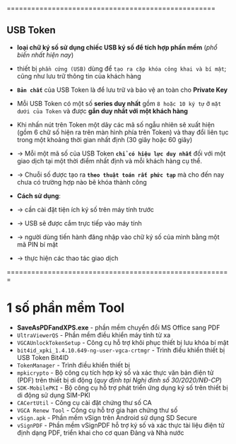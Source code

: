 ===================================================
## USB Token
* **loại chữ ký số sử dụng chiếc USB ký số để tích hợp phần mềm** (_phổ biến nhất hiện nay_)
* thiết bị `phần cứng (USB)` dùng để `tạo ra cặp khóa công khai và bí mật`; cũng như lưu trữ thông tin của khách hàng
* **`Bản chất`** của USB Token là để lưu trữ và bảo vệ an toàn cho **Private Key**

* Mỗi USB Token có một số **series duy nhất** gồm `8 hoặc 10 ký tự` ở `mặt dưới của Token` và được **gắn duy nhất với một khách hàng**

* Khi nhấn nút trên Token một dãy các mã số ngẫu nhiên sẽ xuất hiện (gồm 6 chữ số hiện ra trên màn hình phía trên Token) và thay đổi liên tục trong một khoảng thời gian nhất định (30 giây hoặc 60 giây)
* -> Mỗi một mã số của USB Token **`chỉ có hiệu lực duy nhất`** đối với một giao dịch tại một thời điểm nhất định và mỗi khách hàng cụ thể.
* -> Chuỗi số được tạo ra **`theo thuật toán rất phức tạp`** mà cho đến nay chưa có trường hợp nào bẽ khóa thành công

* **Cách sử dụng**:
* -> cần cài đặt tiện ích ký số trên máy tính trước
* -> USB sẽ được cắm trực tiếp vào máy tính
* -> người dùng tiến hành đăng nhập vào chữ ký số của mình bằng một mã PIN bí mật
* -> thực hiện các thao tác giao dịch

=======================================================
# 1 số phần mềm Tool 
* **SaveAsPDFandXPS.exe** - phần mềm chuyển đổi MS Office sang PDF
* `UltraViewerQS` - Phần mềm điều khiển máy tính từ xa
* `VGCAUnlockTokenSetup` - Công cụ hỗ trợ khôi phục thiết bị lưu khóa bí mật
* `bit4id_xpki_1.4.10.649-ng-user-vgca-crtmgr` - Trình điều khiển thiết bị USB Token Bit4ID
* `TokenManager` - Trình điều khiển thiết bị
* `mpkicrypto` - Bộ công cụ tích hợp ký số và xác thực văn bản điện tử (PDF) trên thiết bị di động (_quy định tại Nghị đinh số 30/2020/NĐ-CP_)
* `SDK-MobilePKI` - Bộ công cụ hỗ trợ phát triển ứng dụng ký số trên thiết bị di động sử dụng SIM-PKI
* `CACertUtil` - Công cụ cài đặt chứng thư số CA
* `VGCA Renew Tool` - Công cụ hỗ trợ gia hạn chứng thư số
* `vSign.apk` - Phần mềm vSign trên Android sử dụng SD Secure
* `vSignPDF` - Phần mềm vSignPDF hỗ trợ ký số và xác thực tài liệu điện tử định dạng PDF, triển khai cho cơ quan Đảng và Nhà nước